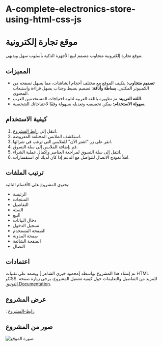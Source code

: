 # A-complete-electronics-store-using-html-css-js
# موقع تجارة إلكترونية

موقع تجارة إلكترونية متجاوب مصمم لبيع الأجهزة الذكية بأسلوب سهل وبديهي.

## المميزات

- **تصميم متجاوب:** يتكيف الموقع مع مختلف أحجام الشاشات، مما يسهل تصفحه من الكمبيوتر المكتبي.
 **بساطة وأناقة:** تصميم بسيط وجذاب يسهل قراءة واستيعاب المحتوى.
- **اللغة العربية:** تم تطويره باللغة العربية لتلبية احتياجات المستخدمين العرب.
- **سهولة الاستخدام:** يمكن تخصيصه وتعديله بسهولة وفقًا لاحتياجاتك الشخصية.

## كيفية الاستخدام

1. انتقل إلى [رابط المشروع]([https://www.example.com](https://alshaercode.github.io/A1-complete-electronics-store-using-html-css-js-/index.html)).
2. استكشف الملابس المختلفة المعروضة.
3. انقر على زر "اشتر الآن" للملابس التي ترغب في شرائها.
4. قم بإضافة الملابس إلى سلة التسوق.
5. انتقل إلى سلة التسوق لمراجعة العناصر وإكمال عملية الشراء.
6. املأ نموذج الاتصال للتواصل مع الدعم إذا كان لديك أي استفسارات.

## ترتيب الملفات

يحتوي المشروع على الأقسام التالية:

- الرئيسة
- المنتجات
- التفاصيل
- السلة
- البيع
- دخال البيانات
- تسجيل الدخول
- الصفحة المستخدم
- صفحة المدونة
- الصفحة الشائعة
- التصال

## اعتمادات

تم إنشاء هذا المشروع بواسطة [محمود خيري الشاعر ] ويعتمد على تقنيات HTML وCSS.
للمزيد من التفاصيل والتعليمات حول كيفية تشغيل المشروع، يرجى زيارة صفحة [التوثيق Documentation](docs.md).

## عرض المشروع
  : [رابط-المشروع](https://alshaercode.github.io/A1-complete-electronics-store-using-html-css-js-/index.html)

## صور من المشروع
![صورة الموقع](https://github.com/alshaercode/A1-complete-electronics-store-using-html-css-js-/assets/120109352/958a5aed-2109-44e7-88cf-263debbced5f)



